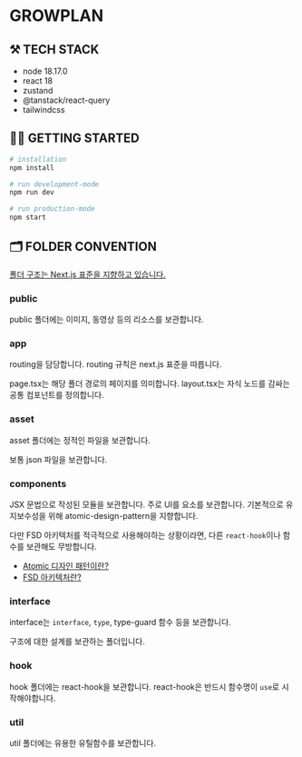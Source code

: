 # GROWPLAN
## ⚒️ TECH STACK
- node 18.17.0
- react 18
- zustand
- @tanstack/react-query
- tailwindcss

## 🏃🏻 GETTING STARTED
```bash
# installation
npm install

# run development-mode
npm run dev

# run production-mode
npm start
```

## 🗂️ FOLDER CONVENTION
[폴더 구조는 Next.js 표준을 지향하고 있습니다.](https://nextjs.org/docs)

### public
public 폴더에는 이미지, 동영상 등의 리소스를 보관합니다.

### app
routing을 담당합니다. routing 규칙은 next.js 표준을 따릅니다.

page.tsx는 해당 폴더 경로의 페이지를 의미합니다.
layout.tsx는 자식 노드를 감싸는 공통 컴포넌트를 정의합니다.

### asset
asset 폴더에는 정적인 파일을 보관합니다.

보통 json 파일을 보관합니다.

### components
JSX 문법으로 작성된 모듈을 보관합니다.
주로 UI를 요소를 보관합니다. 기본적으로 유지보수성을 위해 atomic-design-pattern을 지향합니다.

다만 FSD 아키텍처를 적극적으로 사용해야하는 상황이라면, 다른 `react-hook`이나 함수를 보관해도 무방합니다.

- [Atomic 디자인 패턴이란?](https://yozm.wishket.com/magazine/detail/1531/)
- [FSD 아키텍처란?](https://emewjin.github.io/feature-sliced-design/)


### interface
interface는 `interface`, `type`, type-guard 함수 등을 보관합니다.

구조에 대한 설계를 보관하는 폴더입니다.

### hook
hook 폴더에는 react-hook을 보관합니다.
react-hook은 반드시 함수명이 `use`로 시작해야합니다.

### util
util 폴더에는 유용한 유틸함수를 보관합니다.
